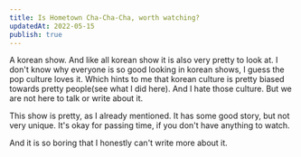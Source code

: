 ```yaml
---
title: Is Hometown Cha-Cha-Cha, worth watching?
updatedAt: 2022-05-15
publish: true
---
```

A korean show. And like all korean show it is also very pretty to look at. I don't know why everyone is so good looking in korean shows, I guess the pop culture loves it. Which hints to me that korean culture is pretty biased towards pretty people(see what I did here). And I hate those culture. But we are not here to talk or write about it.

This show is pretty, as I already mentioned. It has some good story, but not very unique. It's okay for passing time, if you don't have anything to watch.

And it is so boring that I honestly can't write more about it.
